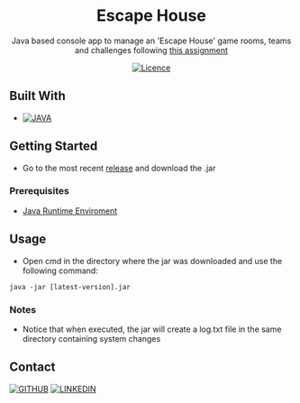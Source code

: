 <!-- SUMMARY -->
<div align="center">

# Escape House

Java based console app to manage an 'Escape House' game rooms, teams and challenges following [this assignment](https://drive.google.com/file/d/1WI3nuisPNgB43RcjPYkjTAG_CvMIx-2y/view?usp=sharing)

[![Licence][license-shield]](./LICENSE)

</div>

<!-- BUILT WITH -->
## Built With

- [![JAVA][java-shield]][java-url]

<!-- GETTING STARTED -->
## Getting Started

- Go to the most recent [release](https://github.com/facundoMunoz/escape-house/releases) and download the .jar

### Prerequisites

- [Java Runtime Enviroment](https://www.java.com/en/download/manual.jsp)

<!-- USAGE -->
## Usage

- Open cmd in the directory where the jar was downloaded and use the following command:
```
java -jar [latest-version].jar
```

### Notes

- Notice that when executed, the jar will create a log.txt file in the same directory containing system changes

<!-- CONTACT -->
## Contact
[![GITHUB][personal-shield]][personal-url] [![LINKEDIN][linkedin-shield]][linkedin-url]

<!-- MARKDOWN LINKS AND IMAGES -->
<!-- BUILT WITH -->
[java-shield]: https://img.shields.io/badge/java-%23ED8B00.svg?style=for-the-badge&logo=java&logoColor=white
[java-url]: https://www.java.com/en/
<!-- LICENSE -->
[license-shield]: https://img.shields.io/github/license/Ileriayo/markdown-badges?style=for-the-badge
<!-- MY GITHUB -->
[personal-shield]: https://img.shields.io/badge/FACUNDO-MU%C3%91OZ-yellowgreen?style=for-the-badge
[personal-url]: https://github.com/facundoMunoz
<!-- MY LINKEDIN -->
[linkedin-shield]: https://img.shields.io/badge/linkedin-%230077B5.svg?style=for-the-badge&logo=linkedin&logoColor=white
[linkedin-url]: https://www.linkedin.com/in/facundomunoz001/
